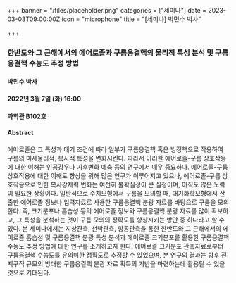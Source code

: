 +++
banner = "/files/placeholder.png"
categories = ["세미나"]
date = 2023-03-03T09:00:00Z
icon = "microphone"
title = "[세미나] 박민수 박사"

+++
### 한반도와 그 근해에서의 에어로졸과 구름응결핵의 물리적 특성 분석 및 구름응결핵 수농도 추정 방법

#### 박민수 박사

#### 2022년 3월 7일 (화) 16:00

#### 과학관 B102호

#### Abstract
  에어로졸은 그 특성과 대기 조건에 따라 일부가 구름응결핵 혹은 빙정핵으로 작용하여 구름의 미세물리적, 복사적 특성을 변화시킨다. 따라서 이러한 에어로졸-구름 상호작용에 대한 이해는 인공강우나 기후변화 예측 등의 연구에서 매우 중요하다. 에어로졸-구름 상호작용에 대한 이해도 향상을 위해 많은 연구가 이루어지고 있으나, 에어로졸-구름 상호작용으로 인한 복사강제력 변화는 여전히 불확실성이 큰 실정이며, 아직도 많은 노력이 필요한 상황이다.
  일반적으로 수치모형에서 구름을 모의할 때, 대기화학모형에서 산출한 에어로졸 정보나 입력자료로 사용한 구름응결핵 분광 자료를 바탕으로 구름을 모의한다. 즉, 크기분포나 흡습성 등의 에어로졸 정보와 구름응결핵 분광 자료를 많이 확보하고, 그 특성을 분석하는 것이 구름 모의의 정확도를 향상시키는 방안 중 하나라고 할 수 있다.
  본 세미나에서는 지상관측, 선박관측, 항공관측을 통한 한반도와 그 근해에서의 에어로졸 흡습성 및 구름응결핵 분광 특성 분석과 에어로졸 크기분포를 활용한 구름응결핵 수농도 추정 방법에 대한 연구를 소개하고자 한다. 에어로졸 크기분포 관측자료로부터 구름응결핵 수농도를 유의미한 정확도로 추정할 수 있었으며, 본 연구의 결과는 향후 전지구적 규모의 방대한 구름응결핵 분광 자료 획득의 기반을 마련하는데 활용될 수 있을 것으로 기대된다.
